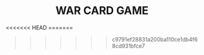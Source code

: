 <h1 align="center">WAR CARD GAME</h1>
<<<<<<< HEAD
=======

>>>>>>> c9791ef28831a200ba110ce1db4f68cd931bfce7
